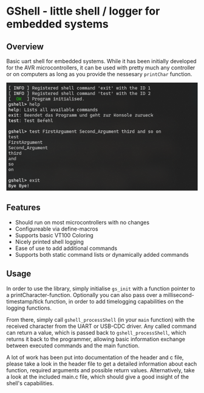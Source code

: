 # GShell - little shell / logger for embedded systems
## Overview
Basic uart shell for embedded systems. While it has been initially developed for the AVR microcontrollers, it can be used with pretty much any controller or on computers as long as you provide the nessesary `printChar` function. 

![Image from the main.c demo file](images/mainImage.png)

## Features
 - Should run on most microcontrollers with no changes
 - Configureable via define-macros
 - Supports basic VT100 Coloring
 - Nicely printed shell logging
 - Ease of use to add additional commands
 - Supports both static command lists or dynamically added commands

## Usage
In order to use the library, simply initialise `gs_init` with a function pointer to a printCharacter-function. Optionally you can also pass over a millisecond-timestamp/tick function, in order to add timelogging capabilities on the logging functions.

From there, simply call `gshell_processShell` (in your `main` function) with the received character from the UART or USB-CDC driver. Any called command can return a value, which is passed back to `gshell_processShell`, which returns it back to the programmer, allowing basic information exchange between executed commands and the main function.

A lot of work has been put into documentation of the header and c file, please take a look in the header file to get a detailed information about each function, required arguments and possible return values. Alternatively, take a look at the included main.c file, which should give a good insight of the shell's capabilities.